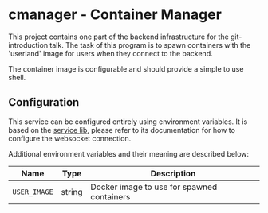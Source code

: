 # cmanager - Container Manager

This project contains one part of the backend infrastructure for the git-introduction talk.
The task of this program is to spawn containers with the 'userland' image for users when they connect to the backend.

The container image is configurable and should provide a simple to use shell.

## Configuration

This service can be configured entirely using environment variables.
It is based on the [service lib](https://github.com/EmbeddedEnterprises/service), please refer to its documentation
for how to configure the websocket connection.

Additional environment variables and their meaning are described below:

| Name | Type | Description |
| ---- | ---- | ----------- |
| `USER_IMAGE` | string | Docker image to use for spawned containers |

